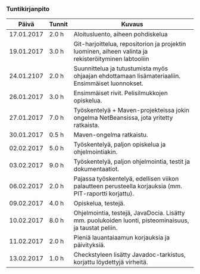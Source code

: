 ### Tuntikirjanpito
Päivä | Tunnit | Kuvaus
-----|-----|-----
17.01.2017 | 2.0 h | Aloitusluento, aiheen pohdiskelua
19.01.2017 | 3.0 h | Git-harjoittelua, repositorion ja projektin luominen, aiheen valinta ja rekisteröityminen labtooliin
24.01.2107 | 2.0 h | Suunnittelua ja tutustumista myös ohjaajan ehdottamaan lisämateriaaliin. Ensimmäiset luonnokset.
26.01.2017 | 3.0 h | Ensimmäiset rivit. Pelisilmukkojen opiskelua.
27.01.2017 | 7.0 h | Työskentelyä + Maven-projekteissa jokin ongelma NetBeansissa, jota yritetty ratkaista.
30.01.2017 | 0.5 h | Maven-ongelma ratkaistu.
02.02.2017 | 5.0 h | Työskentelyä, paljon opiskelua ja ohjelmointiakin.
03.02.2017 | 9.0 h | Työskentelyä, paljon ohjelmointia, testit ja dokumentaatiot.
06.02.2017 | 2.0 h | Pajassa työskentelyä, edellisen viikon palautteen perusteella korjauksia (mm. PIT-raportti korjattu).
09.02.2017 | 4.0 h | Opiskelua, testejä.
10.02.2017 | 8.0 h | Ohjelmointia, testejä, JavaDocia. Lisätty mm. puolukoiden luonti, pisteominaisuus, ja taustat peliin.
11.02.2017 | 2.0 h | Pieniä lauantaiaamun korjauksia ja päivityksiä.
13.02.2017 | 1.0 h | Checkstyleen lisätty Javadoc-tarkistus, korjattu löydettyjä virheitä.
